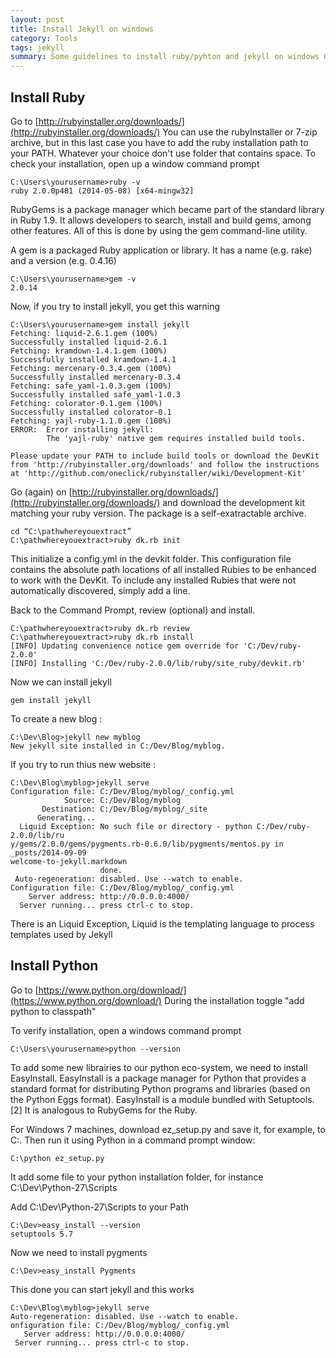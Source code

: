 ```yaml
---
layout: post
title: Install Jekyll on windows
category: Tools
tags: jekyll
summary: Some guidelines to install ruby/pyhton and jekyll on windows OS
---
```


## Install Ruby

Go to [http://rubyinstaller.org/downloads/](http://rubyinstaller.org/downloads/)
You can use the rubyInstaller or 7-zip archive, but in this last case you have to add the ruby installation path to your PATH. Whatever your choice don't use folder that contains space.
To check your installation, open up a window command prompt

```
C:\Users\yourusername>ruby -v
ruby 2.0.0p481 (2014-05-08) [x64-mingw32]
```

RubyGems is a package manager which became part of the standard library in Ruby 1.9. It allows developers to search, install and build gems, among other features. All of this is done by using the gem command-line utility.

A gem is a packaged Ruby application or library. It has a name (e.g. rake) and a version (e.g. 0.4.16)

```
C:\Users\yourusername>gem -v
2.0.14
```

Now, if you try to install jekyll, you get this warning

```
C:\Users\yourusername>gem install jekyll
Fetching: liquid-2.6.1.gem (100%)
Successfully installed liquid-2.6.1
Fetching: kramdown-1.4.1.gem (100%)
Successfully installed kramdown-1.4.1
Fetching: mercenary-0.3.4.gem (100%)
Successfully installed mercenary-0.3.4
Fetching: safe_yaml-1.0.3.gem (100%)
Successfully installed safe_yaml-1.0.3
Fetching: colorator-0.1.gem (100%)
Successfully installed colorator-0.1
Fetching: yajl-ruby-1.1.0.gem (100%)
ERROR:  Error installing jekyll:
        The 'yajl-ruby' native gem requires installed build tools.

Please update your PATH to include build tools or download the DevKit
from 'http://rubyinstaller.org/downloads' and follow the instructions
at 'http://github.com/oneclick/rubyinstaller/wiki/Development-Kit'

```

Go (again) on [http://rubyinstaller.org/downloads/](http://rubyinstaller.org/downloads/) and download the development kit matching your ruby version. The package is a self-exatractable archive.

```
cd “C:\pathwhereyouextract”
C:\pathwhereyouextract>ruby dk.rb init
```

This initialize a config.yml in the devkit folder. This configuration file contains the absolute path locations of all installed Rubies to be enhanced to work with the DevKit.
To include any installed Rubies that were not automatically discovered, simply add a line.


Back to the Command Prompt, review (optional) and install.

```
C:\pathwhereyouextract>ruby dk.rb review
C:\pathwhereyouextract>ruby dk.rb install
[INFO] Updating convenience notice gem override for 'C:/Dev/ruby-2.0.0'
[INFO] Installing 'C:/Dev/ruby-2.0.0/lib/ruby/site_ruby/devkit.rb'
```

Now we can install jekyll

```
gem install jekyll
```

To create a new blog :

```
C:\Dev\Blog>jekyll new myblog
New jekyll site installed in C:/Dev/Blog/myblog.
```

If you try to run thius new website :

```
C:\Dev\Blog\myblog>jekyll serve
Configuration file: C:/Dev/Blog/myblog/_config.yml
            Source: C:/Dev/Blog/myblog
       Destination: C:/Dev/Blog/myblog/_site
      Generating...
  Liquid Exception: No such file or directory - python C:/Dev/ruby-2.0.0/lib/ru
y/gems/2.0.0/gems/pygments.rb-0.6.0/lib/pygments/mentos.py in _posts/2014-09-09
welcome-to-jekyll.markdown
                    done.
 Auto-regeneration: disabled. Use --watch to enable.
Configuration file: C:/Dev/Blog/myblog/_config.yml
    Server address: http://0.0.0.0:4000/
  Server running... press ctrl-c to stop.

```

There is an Liquid Exception, Liquid is the templating language to process templates used by Jekyll

## Install Python
Go to [https://www.python.org/download/](https://www.python.org/download/)
During the installation toggle "add python to classpath"

To verify installation, open a windows command prompt

```
C:\Users\yourusername>python --version
```

To add some new librairies to our python eco-system, we need to install EasyInstall.
EasyInstall is a package manager for Python that provides a standard format for distributing Python programs and libraries (based on the Python Eggs format). EasyInstall is a module bundled with Setuptools.[2] It is analogous to RubyGems for the Ruby.

For Windows 7 machines, download ez_setup.py and save it, for example, to C:\. Then run it using Python in a command prompt window:

```
C:\python ez_setup.py
```

It add some file to your python installation folder, for instance C:\Dev\Python-27\Scripts

Add C:\Dev\Python-27\Scripts to your Path

```
C:\Dev>easy_install --version
setuptools 5.7
```
Now we need to install pygments

```
C:\Dev>easy_install Pygments
```

This done you can start jekyll and this works

```
C:\Dev\Blog\myblog>jekyll serve
Auto-regeneration: disabled. Use --watch to enable.
onfiguration file: C:/Dev/Blog/myblog/_config.yml
   Server address: http://0.0.0.0:4000/
 Server running... press ctrl-c to stop.
```

